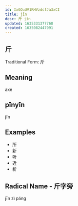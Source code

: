 ```yaml
---
id: IxGOuUV1RHVzdcfJa3xCI
title: jīn
desc: 斤 jīn
updated: 1635331377768
created: 1635082447991
---
```


## 斤

Traditional Form: 斤 

## Meaning

axe

## pīnyīn

jīn

## Examples

- 所
- 新
- 听
- 近
- 析

## Radical Name - 斤字旁

jīn zì páng
